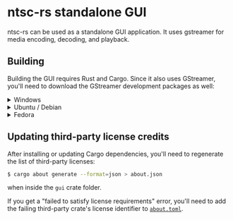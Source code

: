 # ntsc-rs standalone GUI

ntsc-rs can be used as a standalone GUI application. It uses gstreamer for media encoding, decoding, and playback.

## Building

Building the GUI requires Rust and Cargo. Since it also uses GStreamer, you'll need to download the GStreamer development packages as well:

<details>
<summary>Windows</summary>

Download the MSVC versions of GStreamer's runtime and development packages from [its website](https://gstreamer.freedesktop.org/download/). Before building, you'll also need to add GStreamer's development utils to your PATH, which can be done in PowerShell with:

```pwsh
$Env:PATH += ";C:\gstreamer\1.0\msvc_x86_64\bin"
```

</details>

<details>
<summary>Ubuntu / Debian</summary>

Install the GStreamer development packages using apt:

```bash
$ sudo apt-get install libgstreamer1.0-dev libgstreamer-plugins-base1.0-dev libatk1.0-dev libgtk-3-dev
```

</details>

<details>
<summary>Fedora</summary>

Install the GStreamer development packages using dnf:

```bash
$ sudo dnf install gstreamer1-devel gstreamer1-plugins-base-devel atk-devel gtk3-devel
```

</details>

## Updating third-party license credits

After installing or updating Cargo dependencies, you'll need to regenerate the list of third-party licenses:

```bash
$ cargo about generate --format=json > about.json
```

when inside the `gui` crate folder.

If you get a "failed to satisfy license requirements" error, you'll need to add the failing third-party crate's license identifier to [`about.toml`](../../about.toml).